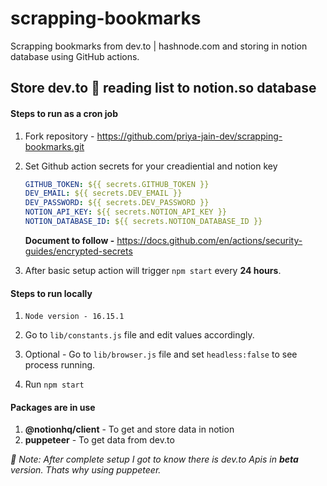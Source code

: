 # scrapping-bookmarks
Scrapping bookmarks from dev.to | hashnode.com and storing in notion database using GitHub actions.

## Store dev.to 🔖 reading list to notion.so database



#### Steps to run as a cron job
1. Fork repository - https://github.com/priya-jain-dev/scrapping-bookmarks.git

2. Set Github action secrets for your creadiential and notion key

    ```yml
    GITHUB_TOKEN: ${{ secrets.GITHUB_TOKEN }}
    DEV_EMAIL: ${{ secrets.DEV_EMAIL }}
    DEV_PASSWORD: ${{ secrets.DEV_PASSWORD }}
    NOTION_API_KEY: ${{ secrets.NOTION_API_KEY }}
    NOTION_DATABASE_ID: ${{ secrets.NOTION_DATABASE_ID }}
    ```
    **Document to follow -** https://docs.github.com/en/actions/security-guides/encrypted-secrets

3. After basic setup action will trigger `npm start` every **24 hours**.

#### Steps to run locally

1. `Node version - 16.15.1`

2. Go to `lib/constants.js` file and edit values accordingly.

3. Optional - Go to `lib/browser.js` file and set `headless:false` to see process running.

3. Run `npm start`


#### Packages are in use
1. **@notionhq/client** - To get and store data in notion
2. **puppeteer** - To get data from dev.to

*📝 Note: After complete setup I got to know there is dev.to Apis in **beta** version. Thats why using puppeteer.*
